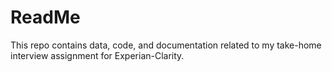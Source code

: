 # ReadMe
This repo contains data, code, and documentation related to my take-home interview assignment for Experian-Clarity.

